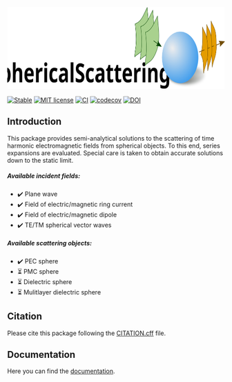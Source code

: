 
<img src="docs/src/assets/logo_Scat_README.svg" height="190"/>

[![Stable](https://img.shields.io/badge/docs-stable-blue.svg)](https://hobezwe.github.io/SphericalScattering/dev/)
[![MIT license](https://img.shields.io/badge/License-MIT-blue.svg)](https://github.com/HoBeZwe/SphericalScattering/blob/master/LICENSE)
[![CI](https://github.com/HoBeZwe/SphericalScattering/actions/workflows/CI.yml/badge.svg?branch=master)](https://github.com/HoBeZwe/SphericalScattering/actions/workflows/CI.yml)
[![codecov](https://codecov.io/gh/HoBeZwe/SphericalScattering/branch/master/graph/badge.svg?token=4F9NUNRC1K)](https://codecov.io/gh/HoBeZwe/SphericalScattering)
[![DOI](https://zenodo.org/badge/375493054.svg)](https://zenodo.org/badge/latestdoi/375493054)

## Introduction

This package provides semi-analytical solutions to the scattering of time harmonic electromagnetic fields from spherical objects. 
To this end, series expansions are evaluated. Special care is taken to obtain accurate solutions down to the static limit.



##### Available incident fields:
- :heavy_check_mark: Plane wave
- :heavy_check_mark: Field of electric/magnetic ring current
- :heavy_check_mark: Field of electric/magnetic dipole
- :heavy_check_mark: TE/TM spherical vector waves

##### Available scattering objects:
- :heavy_check_mark: PEC sphere
- :hourglass_flowing_sand: PMC sphere
- :hourglass_flowing_sand: Dielectric sphere
- :hourglass_flowing_sand: Mulitlayer dielectric sphere


## Citation

Please cite this package following the [CITATION.cff](https://github.com/HoBeZwe/SphericalScattering/blob/master/CITATION.cff) file.


## Documentation

Here you can find the [documentation](https://hobezwe.github.io/SphericalScattering/dev/).